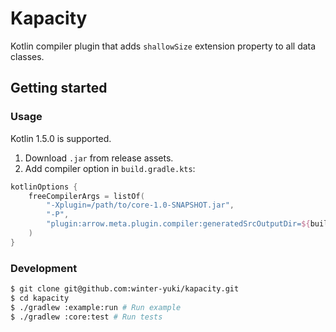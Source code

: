 # Kapacity

Kotlin compiler plugin that adds `shallowSize` extension property to all data classes.

## Getting started

### Usage

Kotlin 1.5.0 is supported.

1. Download `.jar` from release assets.
2. Add compiler option in `build.gradle.kts`:

```kotlin
kotlinOptions {
    freeCompilerArgs = listOf(
        "-Xplugin=/path/to/core-1.0-SNAPSHOT.jar",
        "-P",
        "plugin:arrow.meta.plugin.compiler:generatedSrcOutputDir=${buildDir}"
    )
}
```

### Development

```bash
$ git clone git@github.com:winter-yuki/kapacity.git
$ cd kapacity
$ ./gradlew :example:run # Run example
$ ./gradlew :core:test # Run tests
```
